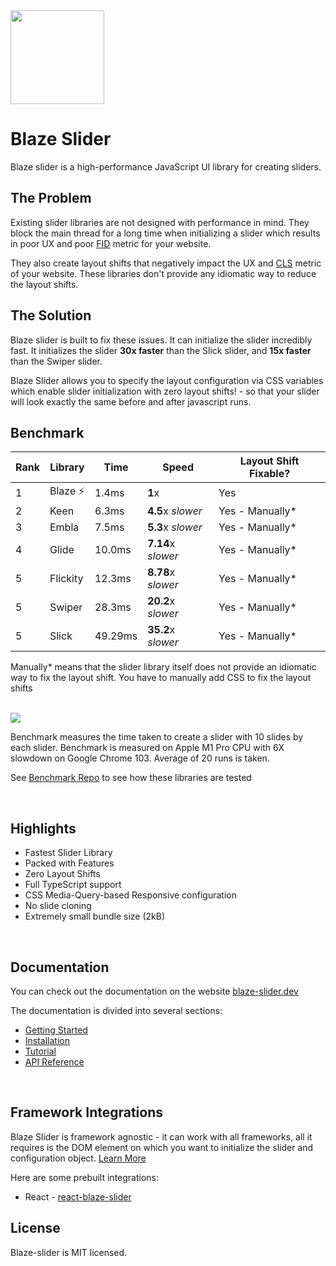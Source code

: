 <img src="https://raw.githubusercontent.com/blaze-slider/blaze-slider/main/assets/BlazeLogo.svg" height='150' />

# Blaze Slider

Blaze slider is a high-performance JavaScript UI library for creating sliders.

## The Problem

Existing slider libraries are not designed with performance in mind. They block the main thread for a long time when initializing a slider which results in poor UX and poor [FID](https://web.dev/fid/) metric for your website.

They also create layout shifts that negatively impact the UX and [CLS](https://web.dev/cls/) metric of your website. These libraries don't provide any idiomatic way to reduce the layout shifts.

## The Solution

Blaze slider is built to fix these issues. It can initialize the slider incredibly fast. It initializes the slider **30x faster** than the Slick slider, and **15x faster** than the Swiper slider.

Blaze Slider allows you to specify the layout configuration via CSS variables which enable slider initialization with <span className='wow'>zero layout shifts!</span> - so that your slider will look exactly the same before and after javascript runs.

## Benchmark

| Rank | Library   | Time    | Speed              | Layout Shift Fixable? |
| ---- | --------- | ------- | ------------------ | --------------------- |
| 1    | Blaze ⚡️ | 1.4ms   | **1**x             | Yes                   |
| 2    | Keen      | 6.3ms   | **4.5**x _slower_  | Yes - Manually\*      |
| 3    | Embla     | 7.5ms   | **5.3**x _slower_  | Yes - Manually\*      |
| 4    | Glide     | 10.0ms  | **7.14**x _slower_ | Yes - Manually\*      |
| 5    | Flickity  | 12.3ms  | **8.78**x _slower_ | Yes - Manually\*      |
| 5    | Swiper    | 28.3ms  | **20.2**x _slower_ | Yes - Manually\*      |
| 5    | Slick     | 49.29ms | **35.2**x _slower_ | Yes - Manually\*      |

Manually\* means that the slider library itself does not provide an idiomatic way to fix the layout shift. You have to manually add CSS to fix the layout shifts

<br/>

<img src='https://raw.githubusercontent.com/blaze-slider/blaze-slider/main/assets/profile.png'/>

<br/>

Benchmark measures the time taken to create a slider with 10 slides by each slider. Benchmark is measured on Apple M1 Pro CPU with 6X slowdown on Google Chrome 103. Average of 20 runs is taken.

See [Benchmark Repo](https://github.com/blaze-slider/blaze-slider/tree/main/benchmark) to see how these libraries are tested

<br/>

## Highlights

- Fastest Slider Library
- Packed with Features
- Zero Layout Shifts
- Full TypeScript support
- CSS Media-Query-based Responsive configuration
- No slide cloning
- Extremely small bundle size (2kB)

<br/>

## Documentation

You can check out the documentation on the website [blaze-slider.dev](https://blaze-slider.dev/)

The documentation is divided into several sections:

- [Getting Started](https://blaze-slider.dev/docs/intro)
- [Installation](http://blaze-slider.dev/docs/installation)
- [Tutorial](https://blaze-slider.dev/docs/category/tutorial)
- [API Reference](https://blaze-slider.dev/docs/category/api)

<br/>

## Framework Integrations

Blaze Slider is framework agnostic - it can work with all frameworks, all it requires is the DOM element on which you want to initialize the slider and configuration object. [Learn More](https://blaze-slider.dev/docs/framework)

Here are some prebuilt integrations:

- React - [react-blaze-slider](https://github.com/blaze-slider/blaze-slider/tree/main/blaze-slider-react)

## License

Blaze-slider is MIT licensed.
